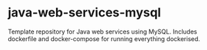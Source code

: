 # java-web-services-mysql
Template repository for Java web services using MySQL. Includes dockerfile and docker-compose for running everything dockerised.
